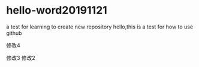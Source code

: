 # hello-word20191121
a test for learning to create new repository
hello,this is a test for how to use github

修改4 

修改3
修改2

